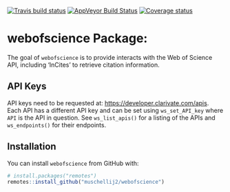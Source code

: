 
[![Travis build
status](https://travis-ci.com/muschellij2/webofscience.svg?branch=master)](https://travis-ci.com/muschellij2/webofscience)
[![AppVeyor Build
Status](https://ci.appveyor.com/api/projects/status/github/muschellij2/webofscience?branch=master&svg=true)](https://ci.appveyor.com/project/muschellij2/webofscience)
[![Coverage
status](https://codecov.io/gh/muschellij2/webofscience/branch/master/graph/badge.svg)](https://codecov.io/gh/muschellij2/webofscience)
<!-- README.md is generated from README.Rmd. Please edit that file -->

# webofscience Package:

The goal of `webofscience` is to provide interacts with the Web of
Science API, including ‘InCites’ to retrieve citation information.

## API Keys

API keys need to be requested at:
<https://developer.clarivate.com/apis>. Each API has a different API key
and can be set using `ws_set_API_key` where `API` is the API in
question. See `ws_list_apis()` for a listing of the APIs and
`ws_endpoints()` for their endpoints.

## Installation

You can install `webofscience` from GitHub with:

``` r
# install.packages("remotes")
remotes::install_github("muschellij2/webofscience")
```
